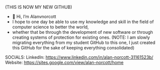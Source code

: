 (THIS IS NOW MY NEW GITHUB)
- 👋 Hi, I’m Alanvnorcott
- I hope to one day be able to use my knowledge and skill in the field of computer science to better the world,
- whether that be through the development of new software or through creating systems of protection for existing ones.
(NOTE: I am slowly migrating everything from my student GitHub to this one, I just created this GitHub for the sake of keeping everything consolidated)


SOCIALS:
LinkedIn: https://www.linkedin.com/in/alan-norcott-31161523b/
Website: https://sites.google.com/view/alan-norcott/home
